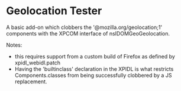 # Geolocation Tester
A basic add-on which clobbers the '@mozilla.org/geolocation;1'
components with the XPCOM interface of nsIDOMGeoGeolocation.


Notes:

* this requires support from a custom build of Firefox as 
  defined by xpidl_webidl.patch
* Having the 'builtinclass' declaration in the XPIDL is what restricts
  Components.classes from being successfully clobbered by a JS
  replacement.

